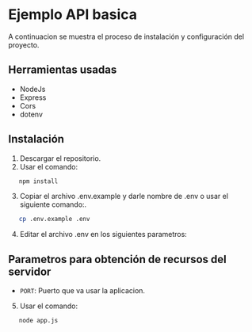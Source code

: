 
# Ejemplo API basica

A continuacion se muestra el proceso de instalación y configuración del proyecto.

## Herramientas usadas

- NodeJs
- Express
- Cors
- dotenv

## Instalación

1. Descargar el repositorio.
2. Usar el comando:
```bash
   npm install
```
3. Copiar el archivo .env.example y darle nombre de .env o usar el siguiente comando:.
```bash
   cp .env.example .env
```

4. Editar el archivo .env en los siguientes parametros:

Parametros para obtención de recursos del servidor
---------------
- `PORT`: Puerto que va usar la aplicacion.

5. Usar el comando:

```bash
   node app.js
```

